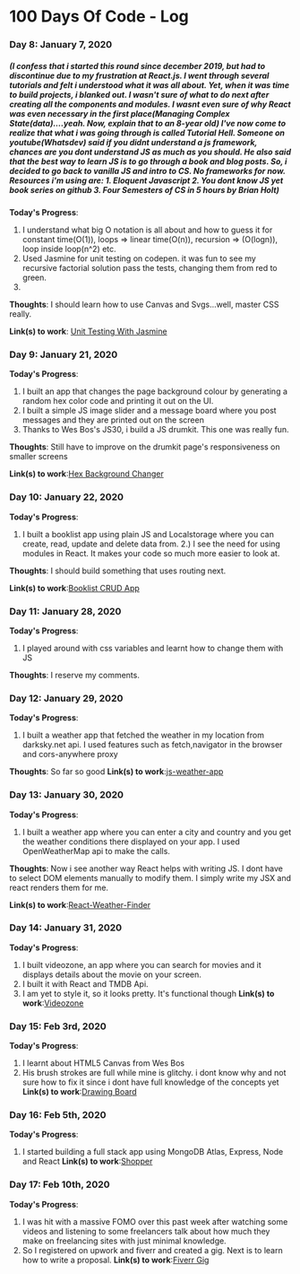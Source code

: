# 100 Days Of Code - Log

### Day 8: January 7, 2020 
##### (I confess that i started this round since december 2019, but had to discontinue due to my frustration at React.js. I went through several tutorials and felt i understood what it was all about. Yet, when it was time to build projects, i blanked out. I wasn't sure of what to do next after creating all the components and modules. I wasnt even sure of why React was even necessary in the first place(Managing Complex State(data)....yeah. Now, explain that to an 8-year old) I've now come to realize that what i was going through is called Tutorial Hell. Someone on youtube(Whatsdev) said if you didnt understand a js framework, chances are you dont understand JS as much as you should. He also said that the best way to learn JS is to go through a book and blog posts. So, i decided to go back to vanilla JS and intro to CS. No frameworks for now. Resources i'm using are: 1. Eloquent Javascript 2. You dont know JS yet book series on github 3. Four Semesters of CS in 5 hours by Brian Holt)


**Today's Progress**: 
1) I understand what big O notation is all about and how to guess it for constant time(O(1)), loops => linear time(O(n)), recursion => (O(logn)), loop inside loop(n^2) etc. 
2) Used Jasmine for unit testing on codepen. it was fun to see my recursive factorial solution pass the tests, changing them from red to green.
3) 

**Thoughts**: I should learn how to use Canvas and Svgs...well, master CSS really.

**Link(s) to work**: [Unit Testing With Jasmine](https://codepen.io/ucwealth/pen/qBExWEq?editors=0011)


### Day 9: January 21, 2020
**Today's Progress**:
1) I built an app that changes the page background colour by generating a random hex color code and printing it out on the UI.
2) I built a simple JS image slider and a message board where you post messages and they are printed out on the screen
3) Thanks to Wes Bos's JS30, i build a JS drumkit. This one was really fun.

**Thoughts**: Still have to improve on the drumkit page's responsiveness on smaller screens

**Link(s) to work**:[Hex Background Changer](https://ucwealth.github.io/JS-Bg-changer/)


### Day 10: January 22, 2020
**Today's Progress**:
1) I built a booklist app using plain JS and Localstorage where you can create, read, update and delete data from. 
2.) I see the need for using modules in React. It makes your code so much more easier to look at.

**Thoughts**: I should build something that uses routing next.

**Link(s) to work**:[Booklist CRUD App](https://ucwealth.github.io/My-BookList/)


### Day 11: January 28, 2020
**Today's Progress**:
1) I played around with css variables and learnt how to change them with JS

**Thoughts**: I reserve my comments.

### Day 12: January 29, 2020
**Today's Progress**:
1) I built a weather app that fetched the weather in my location from darksky.net api. I used features such as fetch,navigator in the browser and cors-anywhere proxy

**Thoughts**: So far so good
**Link(s) to work**:[js-weather-app](https://ucwealth.github.io/js-weather-app/)

### Day 13: January 30, 2020
**Today's Progress**:
1) I built a weather app where you can enter a city and country and you get the weather conditions there displayed on your app. I used OpenWeatherMap api to make the calls.

**Thoughts**: Now i see another way React helps with writing JS. I dont have to select DOM elements manually to modify them. I simply write my JSX and react renders them for me. 

**Link(s) to work**:[React-Weather-Finder](https://github.com/UcWealth/React-Weather-Finder)

### Day 14: January 31, 2020
**Today's Progress**:
1. I built videozone, an app where you can search for movies and it displays details about the movie on your screen.
2. I built it with React and TMDB Api.
3. I am yet to style it, so it looks pretty. It's functional though
**Link(s) to work**:[Videozone](https://github.com/UcWealth/videozone)

### Day 15: Feb 3rd, 2020
**Today's Progress**:
1. I learnt about HTML5 Canvas from Wes Bos
2. His brush strokes are full while mine is glitchy. i dont know why and not sure how to fix it since i dont have full knowledge of the concepts yet
**Link(s) to work**:[Drawing Board](https://github.com/UcWealth/drawing-board)

### Day 16: Feb 5th, 2020
**Today's Progress**:
1. I started building a full stack app using MongoDB Atlas, Express, Node and React
**Link(s) to work**:[Shopper](https://github.com/UcWealth/shopper)

### Day 17: Feb 10th, 2020
**Today's Progress**:
1. I was hit with a massive FOMO over this past week after watching some videos and listening to some freelancers talk about how much they make on freelancing sites with just minimal knowledge.
2. So I registered on upwork and fiverr and created a gig. Next is to learn how to write a proposal.
**Link(s) to work**:[Fiverr Gig](https://www.fiverr.com/s2/f0ebcb8266)